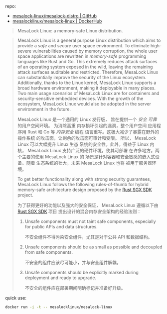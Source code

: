 
repo: 

[repo]: https://github.com/mesalock-linux/mesalock-distro.git
[docker]: https://hub.docker.com/r/mesalocklinux/mesalock-linux/

- [mesalock-linux/mesalock-distro | GitHub][repo]
- [mesalocklinux/mesalock-linux | DockerHub][docker]

> MesaLock Linux: a memory-safe Linux distribution.


> MesaLock Linux is a general purpose Linux distribution which aims to provide a
>  *safe* and *secure* user space environment. To eliminate high-severe
>  vulnerabilities caused by memory corruption, the whole user space applications
>  are rewritten in *memory-safe* programming languages like Rust and Go. This
>  extremely reduces attack surfaces of an operating system exposed in the wild,
>  leaving the remaining attack surfaces auditable and restricted. Therefore,
>  MesaLock Linux can substantially improve the security of the Linux ecosystem.
>  Additionally, thanks to the Linux kernel, MesaLock Linux supports a broad
>  hardware environment, making it deployable in many places. Two main usage
>  scenarios of MesaLock Linux are for containers and security-sensitive embedded
>  devices. With the growth of the ecosystem, MesaLock Linux would also be adopted
>  in the server environment in the future.
> 
> MesaLock Linux 是一个通用的 Linux 发行版，
> 旨在提供一个 *安全* *可靠* 的用户空间环境。
> 为消除高重 内存损坏引起的漏洞，整个用户空间
> 应用程序用 Rust 和 Go 等 *内存安全* 编程
> 语言重写。这极大减少了暴露在野外的操作系统
> 的攻击面，让剩余的攻击面可审计和受限。
> 所以， MesaLock Linux 可以大幅提升 Linux 生态
> 系统的安全性。此外，得益于 Linux 内核，
>  MesaLock Linux 支持广泛的硬件环境，使其可部署
> 在许多地方。两个主要的使用 MesaLock Linux 的
> 场景是针对容器和安全敏感的嵌入式设备。随着
> 生态系统的壮大，未来 MesaLock Linux 也将
> 被用于服务器环境。
> 
> To get better functionality along with strong security guarantees, MesaLock
>  Linux follows the following rules-of-thumb for hybrid memory-safe architecture
>  design proposed by the [Rust SGX SDK][rust-sgx-sdk-repo] project.
> 
> 为了获得更好的功能以及强大的安全保证，
>  MesaLock Linux 遵循以下由 [Rust SGX SDK][rust-sgx-sdk-repo] 项目
> 提出设计的混合内存安全架构的经验法则：
> 
> 1. Unsafe components must not taint safe components,
>     especially for public APIs and data structures.
>    
>    不安全组件不得污染安全组件，尤其是对于公共 API 和数据结构。
>    
> 2. Unsafe components should be as small as possible
>     and decoupled from safe components.
>    
>    不安全的组件应该尽可能小，并与安全组件解耦。
>    
> 3. Unsafe components should be explicitly marked
>     during deployment and ready to upgrade.
>    
>    不安全的组件应在部署期间明确标记并准备好升级。
>    
> 

[rust-sgx-sdk-repo]: https://github.com/baidu/rust-sgx-sdk.git

quick use: 

~~~ sh
docker run -i -t -- mesalocklinux/mesalock-linux
~~~
